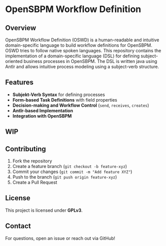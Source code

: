 # OpenSBPM Workflow Definition

## Overview
OpenSBPM Workflow Definition (OSWD) is a human-readable and intuitive domain-specific language to build workflow definitions for OpenSBPM. OSWD tries to follow native spoken languages.  This repository contains the implementation of a domain-specific language (DSL) for defining subject-oriented business processes in OpenSBPM. The DSL is written java using Antlr and allows intuitive process modeling using a subject-verb structure.

## Features
- **Subjekt-Verb Syntax** for defining processes
- **Form-based Task Definitions** with field properties
- **Decision-making and Workflow Control** (`send`, `receives`, `creates`)
- **Antlr-based Implementation**
- **Integration with OpenSBPM**

## WIP

## Contributing
1. Fork the repository
2. Create a feature branch (`git checkout -b feature-xyz`)
3. Commit your changes (`git commit -m "Add feature XYZ"`)
4. Push to the branch (`git push origin feature-xyz`)
5. Create a Pull Request

## License
This project is licensed under **GPLv3**.

## Contact     
For questions, open an issue or reach out via GitHub!

